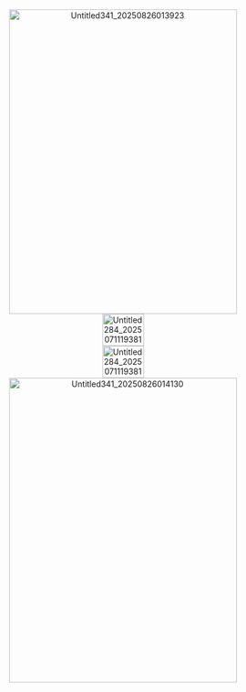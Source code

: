 <div align="center"><img width="400" height="533" alt="Untitled341_20250826013923" src="https://github.com/user-attachments/assets/a979a7c9-c6c2-4bf3-832f-a249cacd7393" />
<div align="center"><img width="73" height="56" alt="Untitled284_20250711193810" src="https://github.com/user-attachments/assets/d849d742-9087-48b4-9277-c70cf699d5ea" />
<div align="center"><img width="73" height="56" alt="Untitled284_20250711193810" src="https://github.com/user-attachments/assets/d849d742-9087-48b4-9277-c70cf699d5ea" />
<div align="center"><img width="400" height="533" alt="Untitled341_20250826014130" src="https://github.com/user-attachments/assets/114a0ddf-22fa-43b4-aeec-af9a1b56e237" />
